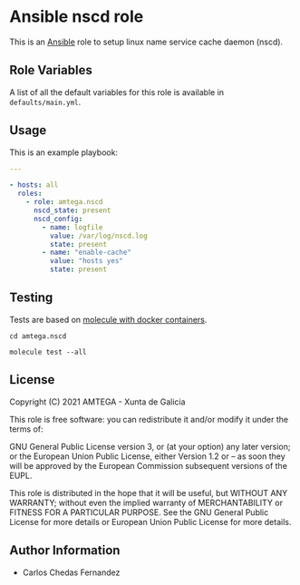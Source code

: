 # Ansible nscd role

This is an [Ansible](http://www.ansible.com) role to setup linux name service cache daemon (nscd).

## Role Variables

A list of all the default variables for this role is available in `defaults/main.yml`.

## Usage

This is an example playbook:

```yaml
---

- hosts: all
  roles:
    - role: amtega.nscd
      nscd_state: present
      nscd_config:
        - name: logfile
          value: /var/log/nscd.log
          state: present
        - name: "enable-cache"
          value: "hosts yes"
          state: present
```

## Testing
Tests are based on [molecule with docker containers](https://molecule.readthedocs.io/en/latest/installation.html).

```shell
cd amtega.nscd

molecule test --all
```

## License

Copyright (C) 2021 AMTEGA - Xunta de Galicia

This role is free software: you can redistribute it and/or modify it under the terms of:

GNU General Public License version 3, or (at your option) any later version; or the European Union Public License, either Version 1.2 or – as soon they will be approved by the European Commission ­subsequent versions of the EUPL.

This role is distributed in the hope that it will be useful, but WITHOUT ANY WARRANTY; without even the implied warranty of MERCHANTABILITY or FITNESS FOR A PARTICULAR PURPOSE.  See the GNU General Public License for more details or European Union Public License for more details.

## Author Information

- Carlos Chedas Fernandez
